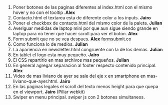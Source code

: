 1. Poner botones de las paginas diferentes al index.html con el mismo hover y no con el tooltip .**Alex**
2. Contacto.html el textarea esta de diferente color a los inputs. **Jairo**
3. Poner el checkbox de contacto.html del mismo color de la paleta. **Julian**
4. Averiguar medidas de laptop mini por que aun sigue siendo grande en laptop  para no tener que hacer scroll para ver el boton. **Alex**
5. Form submit que no se vea despues. **Alex** formsubmit.co
6. Como funciona lo de medios. **Julian**
7. La apariencia en newsletter.html congruente con la de los demas. **Julian**
8. En tablet el logo esta muy pequeño. **Jairo**
9. El CSS repartirlo en mas archivos mas pequeños. **Julian**
10. En general agregar separacion al footer respecto contenido principal. **Alex**
11. Video de mas liviano de ayer se sale del eje x en smartphone en mas-liviano-que-ayer.html. **Jairo**
12. En las paginas legales el scroll del texto menos height para que quepa en el viewport. **Jairo** (Pillar webkit)
13.  Swiper en menu principal. swiper js con 2 botones simultaneos.
